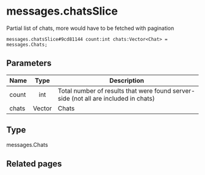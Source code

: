 # messages.chatsSlice
Partial list of chats, more would have to be fetched with pagination

```
messages.chatsSlice#9cd81144 count:int chats:Vector<Chat> = messages.Chats;
```

## Parameters
| Name | Type | Description |
| ---- | :----: | ----------- |
| count | int | Total number of results that were found server-side (not all are included in chats) |
| chats | Vector<Chat> | Chats |


## Type
messages.Chats

## Related pages
